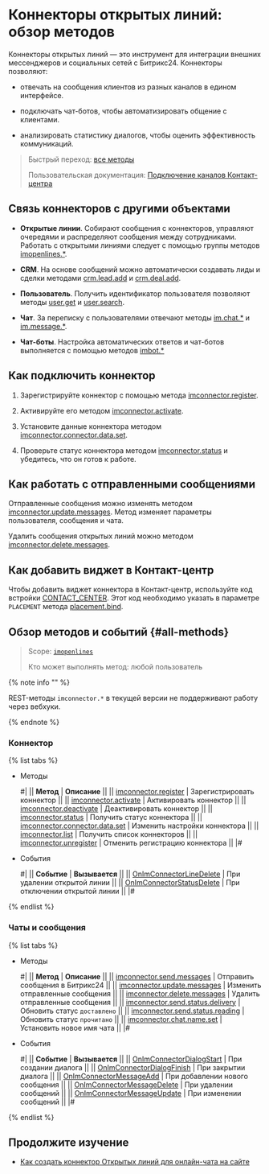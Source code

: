 # Коннекторы открытых линий: обзор методов

Коннекторы открытых линий — это инструмент для интеграции внешних мессенджеров и социальных сетей с Битрикс24. Коннекторы позволяют:

-  отвечать на сообщения клиентов из разных каналов в едином интерфейсе.

-  подключать чат-ботов, чтобы автоматизировать общение с клиентами.

-  анализировать статистику диалогов, чтобы оценить эффективность коммуникаций.

> Быстрый переход: [все методы](#all-methods) 
>
> Пользовательская документация: [Подключение каналов Контакт-центра](https://helpdesk.bitrix24.ru/open/7872935/)

## Связь коннекторов с другими объектами

- **Открытые линии**. Собирают сообщения с коннекторов, управляют очередями и распределяют сообщения между сотрудниками. Работать с открытыми линиями следует с помощью группы методов [imopenlines.*](../openlines/index.md).

- **CRM**. На основе сообщений можно автоматически создавать лиды и сделки методами [crm.lead.add](../../crm/leads/crm-lead-add.md) и [crm.deal.add](../../crm/deals/crm-deal-add.md).

- **Пользователь**. Получить идентификатор пользователя позволяют методы [user.get](../../user/user-get.md) и [user.search](../../user/user-search.md).

- **Чат**. За переписку с пользователями отвечают методы [im.chat.*](../../chats/index.md) и [im.message.*](../../chats/messages/index.md).

- **Чат-боты**. Настройка автоматических ответов и чат-ботов выполняется с помощью методов [imbot.*](../../chat-bots/index.md)

## Как подключить коннектор

1. Зарегистрируйте коннектор с помощью метода [imconnector.register](imconnector-register.md).

2. Активируйте его методом [imconnector.activate](imconnector-activate.md).

3. Установите данные коннектора методом [imconnector.connector.data.set](imconnector-connector-data-set.md).

4. Проверьте статус коннектора методом [imconnector.status](imconnector-status.md) и убедитесь, что он готов к работе.

## Как работать с отправленными сообщениями

Отправленные сообщения можно изменять методом [imconnector.update.messages](imconnector-update-messages.md). Метод изменяет параметры пользователя, сообщения и чата.

Удалить сообщения открытых линий можно методом [imconnector.delete.messages](imconnector-delete-messages.md).

## Как добавить виджет в Контакт-центр

Чтобы добавить виджет коннектора в Контакт-центр, используйте код встройки [CONTACT_CENTER](../../widgets/contact-center.md). Этот код необходимо указать в параметре `PLACEMENT` метода [placement.bind](../../widgets/placement-bind.md).

## Обзор методов и событий {#all-methods}

> Scope: [`imopenlines`](../../scopes/permissions)
>
> Кто может выполнять метод: любой пользователь

{% note info "" %}

REST-методы `imconnector.*` в текущей версии не поддерживают работу через вебхуки.

{% endnote %}

### Коннектор

{% list tabs %}

- Методы

    #|
    || **Метод** | **Описание** ||
    || [imconnector.register](imconnector-register.md) | Зарегистрировать коннектор ||
    || [imconnector.activate](imconnector-activate.md) | Активировать коннектор ||
    || [imconnector.deactivate](imconnector-deactivate.md) | Деактивировать коннектор  ||
    || [imconnector.status](imconnector-status.md) | Получить статус коннектора ||
    || [imconnector.connector.data.set](imconnector-connector-data-set.md) | Изменить настройки коннектора ||
    || [imconnector.list](imconnector-list.md) | Получить список коннекторов ||
    || [imconnector.unregister](imconnector-unregister.md) | Отменить регистрацию коннектора ||
    |#

- События

    #|
    || **Событие** | **Вызывается** ||
    || [OnImConnectorLineDelete](./events/on-im-connector-line-delete.md) | При удалении открытой линии ||
    || [OnImConnectorStatusDelete](./events/on-im-connector-status-delete.md) | При отключении открытой линии ||
    |#

{% endlist %}

### Чаты и сообщения

{% list tabs %}

- Методы

    #|
    || **Метод** | **Описание** ||
    || [imconnector.send.messages](imconnector-send-messages.md) | Отправить сообщения в Битрикс24 ||
    || [imconnector.update.messages](imconnector-update-messages.md) | Изменить отправленные сообщения ||
    || [imconnector.delete.messages](imconnector-delete-messages.md) | Удалить отправленные сообщения ||
    || [imconnector.send.status.delivery](imconnector-send-status-delivery.md) | Обновить статус `доставлено` ||
    || [imconnector.send.status.reading](imconnector-send-status-reading.md) | Обновить статус `прочитано` ||
    || [imconnector.chat.name.set](imconnector-chat-name-set.md) | Установить новое имя чата ||
    |#

- События

    #|
    || **Событие** | **Вызывается** ||
    || [OnImConnectorDialogStart](./events/on-im-connector-dialog-start.md) | При создании диалога ||
    || [OnImConnectorDialogFinish](./events/on-im-connector-dialog-finish.md) | При закрытии диалога ||
    || [OnImConnectorMessageAdd](./events/index.md) | При добавлении нового сообщения ||
    || [OnImConnectorMessageDelete](./events/on-im-connector-message-delete.md) | При удалении сообщений ||
    || [OnImConnectorMessageUpdate](./events/on-im-connector-message-update.md) | При изменении сообщений ||
    |#

{% endlist %}

## Продолжите изучение

- [Как создать коннектор Открытых линий для онлайн-чата на сайте](../../../tutorials/openlines/example-connector.md)
